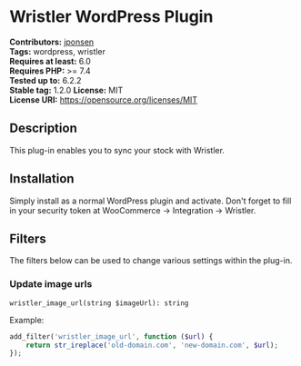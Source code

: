 # Wristler WordPress Plugin #
**Contributors:** [jponsen](https://profiles.wordpress.org/jponsen)  
**Tags:** wordpress, wristler  
**Requires at least:** 6.0  
**Requires PHP:** >= 7.4   
**Tested up to:** 6.2.2  
**Stable tag:** 1.2.0
**License:** MIT  
**License URI:** https://opensource.org/licenses/MIT  

## Description ##
This plug-in enables you to sync your stock with Wristler.

## Installation ##

Simply install as a normal WordPress plugin and activate. Don't forget to fill in your security token at WooCommerce -> Integration -> Wristler.

## Filters ##

The filters below can be used to change various settings within the plug-in.

### Update image urls
`wristler_image_url(string $imageUrl): string`

Example:
```php
add_filter('wristler_image_url', function ($url) {
    return str_ireplace('old-domain.com', 'new-domain.com', $url);
});
```
